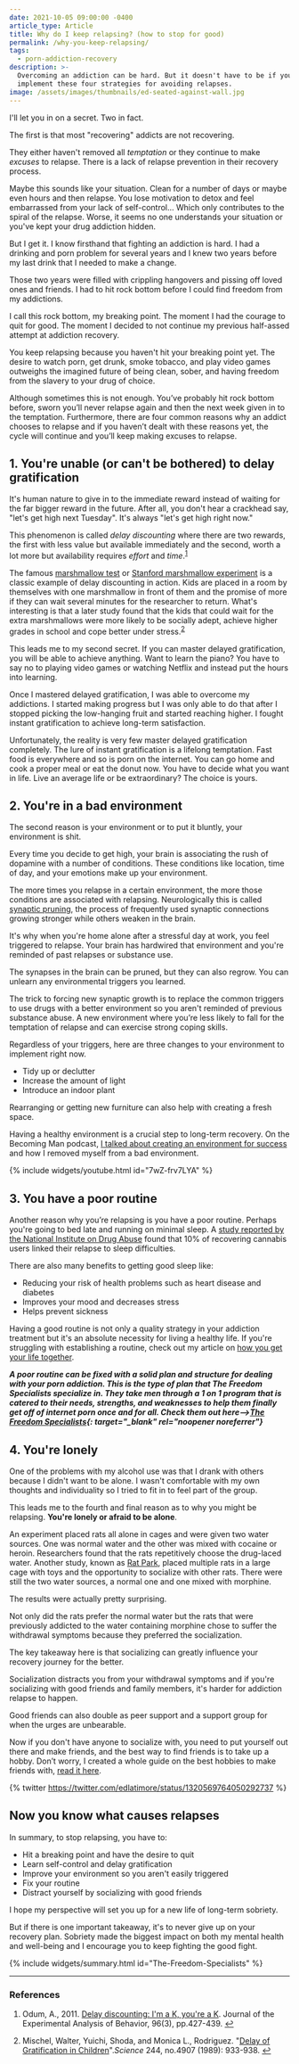 ```yaml
---
date: 2021-10-05 09:00:00 -0400
article_type: Article
title: Why do I keep relapsing? (how to stop for good)
permalink: /why-you-keep-relapsing/
tags:
  - porn-addiction-recovery
description: >-
  Overcoming an addiction can be hard. But it doesn't have to be if you
  implement these four strategies for avoiding relapses.
image: /assets/images/thumbnails/ed-seated-against-wall.jpg
---
```

I'll let you in on a secret. Two in fact.

The first is that most "recovering" addicts are not recovering.

They either haven't removed all *temptation* or they continue to make *excuses* to relapse. There is a lack of relapse prevention in their recovery process.

Maybe this sounds like your situation. Clean for a number of days or maybe even hours and then relapse. You lose motivation to detox and feel embarrassed from your lack of self-control… Which only contributes to the spiral of the relapse. Worse, it seems no one understands your situation or you've kept your drug addiction hidden.

But I get it. I know firsthand that fighting an addiction is hard. I had a drinking and porn problem for several years and I knew two years before my last drink that I needed to make a change.

Those two years were filled with crippling hangovers and pissing off loved ones and friends. I had to hit rock bottom before I could find freedom from my addictions.

I call this rock bottom, my breaking point. The moment I had the courage to quit for good. The moment I decided to not continue my previous half-assed attempt at addiction recovery.

You keep relapsing because you haven't hit your breaking point yet. The desire to watch porn, get drunk, smoke tobacco, and play video games outweighs the imagined future of being clean, sober, and having freedom from the slavery to your drug of choice.

Although sometimes this is not enough. You’ve probably hit rock bottom before, sworn you’ll never relapse again and then the next week given in to the temptation. Furthermore, there are four common reasons why an addict chooses to relapse and if you haven’t dealt with these reasons yet, the cycle will continue and you’ll keep making excuses to relapse.

## 1\. You're unable (or can't be bothered) to delay gratification

It's human nature to give in to the immediate reward instead of waiting for the far bigger reward in the future. After all, you don't hear a crackhead say, "let's get high next Tuesday". It's always "let's get high right now."

This phenomenon is called *delay discounting* where there are two rewards, the first with less value but available immediately and the second, worth a lot more but availability requires *effort* and *time*.<sup id="fnref:1" role="doc-noteref"><a class="footnote" rel="footnote" href="#fn:1">1</a></sup>

The famous [marshmallow test](https://www.youtube.com/watch?v=QX_oy9614HQ) or [Stanford marshmallow experiment](https://en.wikipedia.org/wiki/Stanford_marshmallow_experiment) is a classic example of delay discounting in action. Kids are placed in a room by themselves with one marshmallow in front of them and the promise of more if they can wait several minutes for the researcher to return. What's interesting is that a later study found that the kids that could wait for the extra marshmallows were more likely to be socially adept, achieve higher grades in school and cope better under stress.<sup id="fnref:2" role="doc-noteref"><a class="footnote" rel="footnote" href="#fn:2">2</a></sup>

This leads me to my second secret. If you can master delayed gratification, you will be able to achieve anything. Want to learn the piano? You have to say no to playing video games or watching Netflix and instead put the hours into learning.

Once I mastered delayed gratification, I was able to overcome my addictions. I started making progress but I was only able to do that after I stopped picking the low-hanging fruit and started reaching higher. I fought instant gratification to achieve long-term satisfaction.

Unfortunately, the reality is very few master delayed gratification completely. The lure of instant gratification is a lifelong temptation. Fast food is everywhere and so is porn on the internet. You can go home and cook a proper meal or eat the donut now. You have to decide what you want in life. Live an average life or be extraordinary? The choice is yours.

## 2\. You're in a bad environment

The second reason is your environment or to put it bluntly, your environment is shit.

Every time you decide to get high, your brain is associating the rush of dopamine with a number of conditions. These conditions like location, time of day, and your emotions make up your environment.

The more times you relapse in a certain environment, the more those conditions are associated with relapsing. Neurologically this is called [synaptic pruning](https://archives.drugabuse.gov/blog/post/sculpting-your-brain-science-addiction), the process of frequently used synaptic connections growing stronger while others weaken in the brain.

It's why when you're home alone after a stressful day at work, you feel triggered to relapse. Your brain has hardwired that environment and you're reminded of past relapses or substance use.

The synapses in the brain can be pruned, but they can also regrow. You can unlearn any environmental triggers you learned.

The trick to forcing new synaptic growth is to replace the common triggers to use drugs with a better environment so you aren't reminded of previous substance abuse. A new environment where you’re less likely to fall for the temptation of relapse and can exercise strong coping skills.

Regardless of your triggers, here are three changes to your environment to implement right now.

* Tidy up or declutter
* Increase the amount of light
* Introduce an indoor plant

Rearranging or getting new furniture can also help with creating a fresh space.

Having a healthy environment is a crucial step to long-term recovery. On the Becoming Man podcast, [I talked about creating an environment for success](https://www.youtube.com/watch?v=7wZ-frv7LYA) and how I removed myself from a bad environment.

{% include widgets/youtube.html id="7wZ-frv7LYA" %}

## 3\. You have a poor routine

Another reason why you’re relapsing is you have a poor routine. Perhaps you're going to bed late and running on minimal sleep. A [study reported by the National Institute on Drug Abuse](https://www.drugabuse.gov/about-nida/noras-blog/2020/03/connections-between-sleep-substance-use-disorders) found that 10% of recovering cannabis users linked their relapse to sleep difficulties.

There are also many benefits to getting good sleep like:

* Reducing your risk of health problems such as heart disease and diabetes
* Improves your mood and decreases stress
* Helps prevent sickness

Having a good routine is not only a quality strategy in your addiction treatment but it's an absolute necessity for living a healthy life. If you're struggling with establishing a routine, check out my article on [how you get your life together](https://edlatimore.com/how-to-get-your-life-together/).

***A poor routine can be fixed with a solid plan and structure for dealing with your porn addiction. This is the type of plan that The Freedom Specialists specialize in. They take men through a 1 on 1 program that is catered to their needs, strengths, and weaknesses to help them finally get off of internet porn once and for all. Check them out here—&gt;[The Freedom Specialists](https://rebrand.ly/46ytxku){: target="_blank" rel="noopener noreferrer"}***

## 4\. You're lonely

One of the problems with my alcohol use was that I drank with others because I didn't want to be alone. I wasn't comfortable with my own thoughts and individuality so I tried to fit in to feel part of the group.

This leads me to the fourth and final reason as to why you might be relapsing. **You're lonely or afraid to be alone**.

An experiment placed rats all alone in cages and were given two water sources. One was normal water and the other was mixed with cocaine or heroin. Researchers found that the rats repetitively choose the drug-laced water. Another study, known as [Rat Park](https://en.wikipedia.org/wiki/Rat_Park), placed multiple rats in a large cage with toys and the opportunity to socialize with other rats. There were still the two water sources, a normal one and one mixed with morphine.

The results were actually pretty surprising.

Not only did the rats prefer the normal water but the rats that were previously addicted to the water containing morphine chose to suffer the withdrawal symptoms because they preferred the socialization.

The key takeaway here is that socializing can greatly influence your recovery journey for the better.

Socialization distracts you from your withdrawal symptoms and if you're socializing with good friends and family members, it's harder for addiction relapse to happen.

Good friends can also double as peer support and a support group for when the urges are unbearable.

Now if you don't have anyone to socialize with, you need to put yourself out there and make friends, and the best way to find friends is to take up a hobby. Don’t worry, I created a whole guide on the best hobbies to make friends with, [read it here](https://edlatimore.com/hobbies-to-make-friends/).

{% twitter https://twitter.com/edlatimore/status/1320569764050292737 %}

## Now you know what causes relapses

In summary, to stop relapsing, you have to:

* Hit a breaking point and have the desire to quit
* Learn self-control and delay gratification
* Improve your environment so you aren't easily triggered
* Fix your routine
* Distract yourself by socializing with good friends

I hope my perspective will set you up for a new life of long-term sobriety.

But if there is one important takeaway, it's to never give up on your recovery plan. Sobriety made the biggest impact on both my mental health and well-being and I encourage you to keep fighting the good fight.

{% include widgets/summary.html id="The-Freedom-Specialists" %}

---

### References

<div class="footnotes" role="doc-endnotes"><ol><li id="fn:1" role="doc-endnote"><p>Odum, A., 2011. <a href="https://www.ncbi.nlm.nih.gov/pmc/articles/PMC3213005/">Delay discounting: I'm a K, you're a K</a>. Journal of the Experimental Analysis of Behavior, 96(3), pp.427-439.&nbsp;<a class="reversefootnote" role="doc-backlink" href="#fnref:1">↩</a></p></li><li id="fn:2" role="doc-endnote"><p>Mischel, Walter, Yuichi, Shoda, and Monica L., Rodriguez. "<a href="https://www.science.org/lookup/doi/10.1126/science.2658056">Delay of Gratification in Children</a>".<em>Science</em> 244, no.4907 (1989): 933-938.&nbsp;<a class="reversefootnote" role="doc-backlink" href="#fnref:2">↩</a></p></li></ol></div>
